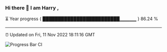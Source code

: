 ### Hi there 👋 I am Harry , 

⏳ Year progress { █████████████████████████▁▁▁▁▁ } 86.24 %

---

⏰ Updated on Fri, 11 Nov 2022 18:11:16 GMT

![Progress Bar CI](https://github.com/duykhang68/duykhang68/workflows/Progress%20Bar%20CI/badge.svg)
